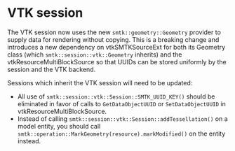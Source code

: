 # VTK session

The VTK session now uses the new `smtk::geometry::Geometry` provider
to supply data for rendering without copying. This is a breaking
change and introduces a new dependency on vtkSMTKSourceExt for both
its Geometry class (which `smtk::session::vtk::Geometry` inherits) and
the vtkResourceMultiBlockSource so that UUIDs can be stored uniformly
by the session and the VTK backend.

Sessions which inherit the VTK session will need to be updated:

+ All use of `smtk::session::vtk::Session::SMTK_UUID_KEY()` should be
  eliminated in favor of calls to `GetDataObjectUUID` or
  `SetDataObjectUUID` in vtkResourceMultiBlockSource.
+ Instead of calling `smtk::session::vtk::Session::addTessellation()` on
  a model entity, you should call
  `smtk::operation::MarkGeometry(resource).markModified()` on the entity
  instead.
